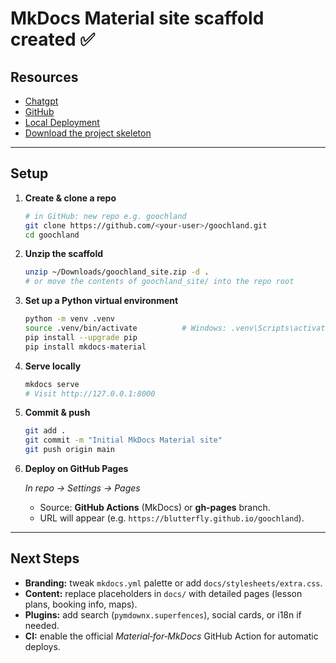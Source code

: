 # MkDocs Material site scaffold created ✅

## Resources

+ [Chatgpt](https://chatgpt.com/c/687ad3b6-4064-8328-b081-045638f6f264)  
+ [GitHub](https://github.com/blutterfly/mk_goochland)  
+ [Local Deployment](file://home/larry/mk/mk_goochland)  
+ [Download the project skeleton](sandbox:/mnt/data/goochland_site.zip)

---

## Setup

1. **Create & clone a repo**

   ```bash
   # in GitHub: new repo e.g. goochland
   git clone https://github.com/<your‑user>/goochland.git
   cd goochland
   ```

2. **Unzip the scaffold**

   ```bash
   unzip ~/Downloads/goochland_site.zip -d .
   # or move the contents of goochland_site/ into the repo root
   ```

3. **Set up a Python virtual environment**

   ```bash
   python -m venv .venv
   source .venv/bin/activate          # Windows: .venv\Scripts\activate
   pip install --upgrade pip
   pip install mkdocs-material
   ```

4. **Serve locally**

   ```bash
   mkdocs serve
   # Visit http://127.0.0.1:8000
   ```

5. **Commit & push**

   ```bash
   git add .
   git commit -m "Initial MkDocs Material site"
   git push origin main
   ```

6. **Deploy on GitHub Pages**

   *In repo → Settings → Pages*

   * Source: **GitHub Actions** (MkDocs) or **gh‑pages** branch.
   * URL will appear (e.g. `https://blutterfly.github.io/goochland`).

---

## Next Steps

* **Branding:** tweak `mkdocs.yml` palette or add `docs/stylesheets/extra.css`.
* **Content:** replace placeholders in `docs/` with detailed pages (lesson plans, booking info, maps).
* **Plugins:** add search (`pymdownx.superfences`), social cards, or i18n if needed.
* **CI:** enable the official *Material‑for‑MkDocs* GitHub Action for automatic deploys.

